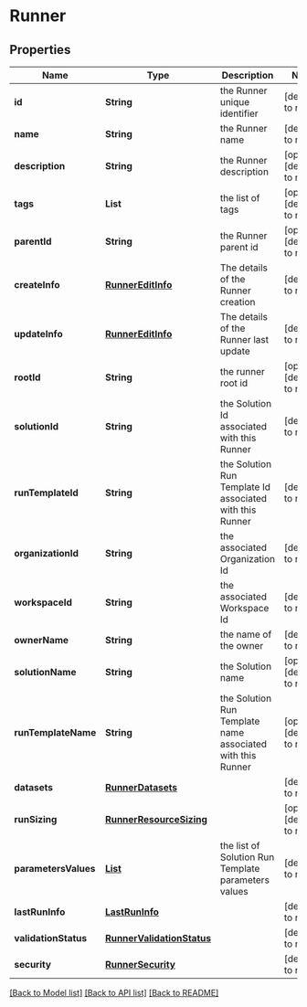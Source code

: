 # Runner
## Properties

| Name | Type | Description | Notes |
|------------ | ------------- | ------------- | -------------|
| **id** | **String** | the Runner unique identifier | [default to null] |
| **name** | **String** | the Runner name | [default to null] |
| **description** | **String** | the Runner description | [optional] [default to null] |
| **tags** | **List** | the list of tags | [optional] [default to null] |
| **parentId** | **String** | the Runner parent id | [optional] [default to null] |
| **createInfo** | [**RunnerEditInfo**](RunnerEditInfo.md) | The details of the Runner creation | [default to null] |
| **updateInfo** | [**RunnerEditInfo**](RunnerEditInfo.md) | The details of the Runner last update | [default to null] |
| **rootId** | **String** | the runner root id | [optional] [default to null] |
| **solutionId** | **String** | the Solution Id associated with this Runner | [default to null] |
| **runTemplateId** | **String** | the Solution Run Template Id associated with this Runner | [default to null] |
| **organizationId** | **String** | the associated Organization Id | [default to null] |
| **workspaceId** | **String** | the associated Workspace Id | [default to null] |
| **ownerName** | **String** | the name of the owner | [default to null] |
| **solutionName** | **String** | the Solution name | [optional] [default to null] |
| **runTemplateName** | **String** | the Solution Run Template name associated with this Runner | [optional] [default to null] |
| **datasets** | [**RunnerDatasets**](RunnerDatasets.md) |  | [default to null] |
| **runSizing** | [**RunnerResourceSizing**](RunnerResourceSizing.md) |  | [optional] [default to null] |
| **parametersValues** | [**List**](RunnerRunTemplateParameterValue.md) | the list of Solution Run Template parameters values | [default to null] |
| **lastRunInfo** | [**LastRunInfo**](LastRunInfo.md) |  | [default to null] |
| **validationStatus** | [**RunnerValidationStatus**](RunnerValidationStatus.md) |  | [default to null] |
| **security** | [**RunnerSecurity**](RunnerSecurity.md) |  | [default to null] |

[[Back to Model list]](../README.md#documentation-for-models) [[Back to API list]](../README.md#documentation-for-api-endpoints) [[Back to README]](../README.md)

